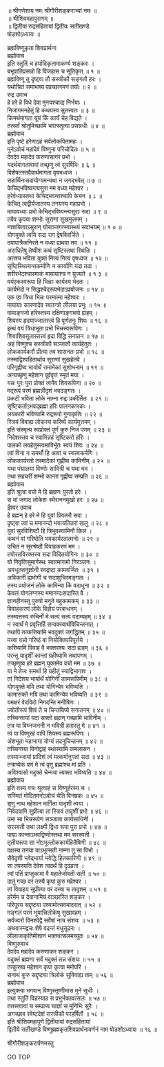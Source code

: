 
  
॥ श्रीगणेशाय नमः श्रीगौरीशङ्कराभ्यां नमः ॥  
॥ श्रीशिवमहापुराणम् ॥  
॥ द्वितीया रुद्रसंहितायां द्वितीयः सतीखण्डे  
षोडशोऽध्यायः ॥  
  
ब्रह्मविष्णुकृता शिवप्रार्थना  
ब्रह्मोवाच  
इति स्तुतिं च हर्यादिकृतामाकर्ण्य शङ्‌करः ।  
बभूवातिप्रसन्नो हि विजहास च सूतिकृत् ॥ १ ॥  
ब्रह्मविष्णू तु दृष्ट्वा तौ सस्त्रीकौ सङ्‌गतौ हरः ।  
यथोचितं समाभाष्य पप्रच्छागमनं तयोः ॥ २ ॥  
रुद्र उवाच  
हे हरे हे विधे देवा मुनयश्चाद्य निर्भयाः ।  
निजागमनहेतुं हि कथयस्व सुतत्त्वतः ॥ ३ ॥  
किमर्थमागता यूयं किं कार्यं चेह विद्यते ।  
तत्सर्वं श्रोतुमिच्छामि भवत्स्तुत्या प्रसन्नधीः ॥ ४ ॥  
ब्रह्मोवाच  
इति पृष्टे हरेणाऽहं सर्वलोकपितामहः ।  
मुनेऽवोचं महादेवं विष्णुना परिचोदितः ॥ ५ ॥  
देवदेव महादेव करुणासागर प्रभो ।  
यदर्थमागतावावां तच्छृणु त्वं सुरर्षिभिः ॥ ६ ॥  
विशेषतस्तवैवार्थमागता वृषभध्वज ।  
सहार्थिनःसदायोग्यमन्यथा न जगद्‌भवेत् ॥ ७ ॥  
केचिद्‌भविष्यन्त्यसुरा मम वध्या महेश्वर ।  
हरेर्वध्यास्तथा केचिद्‌भवन्तश्चापि केचन ॥ ८ ॥  
केचित् त्वद्वीर्यजातस्य तनयस्य महाप्रभो ।  
मायावध्याः प्रभो केचिद्‌भविष्यन्त्यसुराः सदा ॥ ९ ॥  
तवैव कृपया शम्भोः सुराणां सुखमुत्तमम् ।  
नाशयित्वाऽसुरान् घोराञ्जगत्स्वास्थ्यं सदाभयम् ॥ १ ० ॥  
योगयुक्ते त्वयि सदा राग द्वेषविवर्जिते ।  
दयापात्रैकनिरते न वध्या ह्यथवा तव ॥ ११ ॥  
अराधितेषु तेष्वीश कथं सृष्टिस्तथा स्थितिः ।  
अतश्च भविता युक्तं नित्यं नित्यं वृषध्वज ॥ १२ ॥  
सृष्टिस्थित्यन्तकर्माणि न कार्याणि यदा तदा ।  
शरीरभेदश्चास्माकं मायायाश्च न युज्यते ॥ १ ३ ॥  
वयंएकस्वरूपा हि भिन्नाः कार्यस्य भेदतः ।  
कार्यभेदो न सिद्धश्चेद्‌रूपभेदाऽप्रयोजनः ॥ १४ ॥  
एक एव त्रिधा भिन्नः परमात्मा महेश्वरः ।  
मायायाः कारणादेव स्वतन्त्रो लीलया प्रभुः ॥ १५ ॥  
वामाङ्‌गजो हरिस्तस्य दक्षिणाङ्‌गभवो ह्यहम् ।  
शिवस्य हृदयाज्जातस्त्वं हि पूर्णतनुः शिवः ॥ १६ ॥  
इत्थं वयं त्रिधाभूता प्रभो भिन्नस्वरूपिणः ।  
शिवाशिवसुतास्तत्त्वं हृदा विद्धि सनातन ॥ १७ ॥  
अहं विष्णुश्च सस्त्रीकौ सञ्जातौ कार्यहेतुतः ।  
लोककार्यकरौ प्रीत्या तव शासनतः प्रभो ॥ १८ ॥  
तस्माद्विश्वहितार्थाय सुराणां सुखहेतवे ।  
परिगृह्णीष्व भार्यार्थे रामामेकां सुशोभनाम् ॥ १९ ॥  
अन्यच्छृणु महेशान पूर्ववृत्तं स्मृतं मया ।  
यन्नः पुरः पुरा प्रोक्तं त्वयैव शिवरूपिणा ॥ २० ॥  
मद्‌रूपं परमं ब्रह्मन्नीदृशं भवदङ्‌गतः ।  
प्रकटी भविता लोके नाम्ना रुद्रः प्रकीर्तितः ॥ २१ ॥  
सृष्टिकर्ताऽभवद्‌ब्रह्मा हरिः पालनकारकः ।  
लयकारी भविष्यामि रुद्ररूपो गुणाकृतिः ॥ २२ ॥  
स्त्रियं विवाह्य लोकस्य करिष्ये कार्यमुत्तमम् ।  
इति संस्मृत्य स्वप्रोक्तं पूर्णं कुरु निजं पणम् ॥ २३ ॥  
निदेशस्तव च स्वामिन्नहं सृष्टिकरो हरिः ।  
पालको लयहेतुस्त्वमाविर्भूतः स्वयं शिवः ॥ २४ ॥  
त्वां विना न समर्थौ हि आवां च स्वस्वकर्मणि ।  
लोककार्यरतो तस्मादेकां गृह्णीष्व कामिनीम् ॥ २५ ॥  
यथा पद्मालया विष्णोः सावित्री च यथा मम ।  
तथा सहचरीं शम्भो कान्तां गृह्णीष्व सम्प्रति ॥ २६ ॥  
ब्रह्मोवाच  
इति श्रुत्वा वचो मे हि ब्रह्मणः पुरतो हरेः ।  
स मां जगाद लोकेशः स्मेराननमुखो हरः ॥ २७ ॥  
ईश्वर उवाच  
हे ब्रह्मन् हे हरे मे हि युवां प्रियतरौ सदा ।  
दृष्ट्वा त्वां च ममानन्दो भवत्यतितरां खलु ॥ २८ ॥  
युवां सुरविशिष्टौ हि त्रिभुवस्वामिनौ किल ।  
कथनं वां गरिष्ठेति भवकार्यरतात्मनोः ॥ २९ ॥  
उचितं न सुरश्रेष्ठौ विवाहकरणं मम ।  
तपोरतविरक्तस्य सदा विदितयोगिनः ॥ ३० ॥  
यो निवृत्तिसुमार्गस्थः स्वात्मारामो निरञ्जनः ।  
अवधूततनुर्ज्ञानी स्वद्रष्टा कामवर्जितः ॥ ३१ ॥  
अविकारी ह्यभोगी च सदाशुचिरमङ्‌गलः ।  
तस्य प्रयोजनं लोके कामिन्या किं वदाधुना ॥ ३२ ॥  
केवलं योगलग्नस्य ममानन्दःसदास्ति वै ।  
ज्ञानहीनस्तु पुरुषो मनुते बहुकामकम् ॥ ३३ ॥  
विवाहकरणं लोके विज्ञेयं परबन्धनम् ।  
तस्मात्तस्य रुचिर्नो मे सत्यं सत्यं वदाम्यहम् ॥ ३४ ॥  
न स्वार्थं मे प्रवृत्तिर्हि सम्यक्स्वार्थविचिन्तनात् ।  
तथापि तत्करिष्यामि भवदुक्तं जगद्धितम् ॥ ३५ ॥  
मत्त्वा वचो गरिष्ठं वा नियोक्तिपरिपूर्त्तये ।  
करिष्यामि विवाहं वै भक्तवश्यः सदा ह्यहम् ॥ ३६ ॥  
परन्तु यादृशीं कान्तां ग्रहीष्यामि तथापणम् ।  
तच्छृणुष्व हरे ब्रह्मन् युक्तमेव वचो मम ॥ ३७ ॥  
या मे तेजः समर्था हि ग्रहीतुं स्याद्विभागशः ।  
तां निदेशय भार्यार्थे योगिनीं कामरूपिणीम् ॥ ३८ ॥  
योगयुक्ते मयि तथा योगिन्येव भविष्यति ।  
कामासक्ते मयि तथा कामिन्येव भविष्यति ॥ ३९ ॥  
यमक्षरं वेदविदो निगदन्ति मनीषिणः ।  
ज्योतीरूपं शिवं ते च चिन्तयिष्ये सनातनम् ॥ ४० ॥  
तच्चिन्तायां यदा सक्तो ब्रह्मन् गच्छामि भाविनीम् ।  
तत्र या विघ्नजननी न भवित्री हतास्तु मे ॥ ४१ ॥  
त्वं वा विष्णुरहं वापि शिवस्य ब्रह्मरूपिणः ।  
अंशभूता महाभागा योग्यं तदनुचिन्तनम् ॥ ४२ ॥  
तच्चिन्तया विनोद्वाहं स्थास्यामि कमलासन ।  
तस्माज्जायां प्रादिशं त्वं मत्कर्मानुगतां सदा ॥ ४३ ॥  
तत्राप्येकं पणं मे त्वं वृणु ब्रह्मांश्च मां प्रति ।  
अविश्वासो मदुक्ते चेन्मया त्यक्ता भविष्यति ॥ ४४ ॥  
ब्रह्मोवाच  
इति तस्य वचः श्रुत्वाहं स विष्णुर्हरस्य च ।  
सस्मितं मोदितमनोऽवोचं चेति विनम्रकः ॥ ४५ ॥  
शृणु नाथ महेशान मार्गिता यादृशी त्वया ।  
निवेदयामि सुप्रीत्या तां स्त्रियं तादृशीं प्रभो ॥ ४६ ॥  
उमा सा भिन्नरूपेण सञ्जाता कार्यसाधिनी ।  
सरस्वती तथा लक्ष्मी द्विधा रूपा पुरा प्रभो ॥ ४७ ॥  
पाद्मा कान्ताऽभवद्विष्णोस्तथा मम सरस्वती ।  
तृतीयरूपा सा नोऽभूल्लोककार्यहितैषिणी ॥ ४८ ॥  
दक्षस्य तनया याऽभूत्सती नाम्ना तु सा विभो ।  
सैवेदृशी भवेद्‌भार्या भवेद्धि हितकारिणी ॥ ४९ ॥  
सा तपस्यति देवेश त्वदर्थं हि दृढव्रता ।  
त्वां पतिं प्राप्तुकामा वै महातेजोवती सती ॥ ५० ॥  
दातुं गच्छ वरं तस्यै कृपां कुरु महेश्वर ।  
तां विवाहय सुप्रीत्या वरं दत्त्वा च तादृशम् ॥ ५१ ॥  
हरेर्मम च देवानामियं वाञ्छास्ति शङ्‌कर ।  
परिपूरय सद्दृष्ट्या पश्यामोत्सवमादरात् ॥ ५२ ॥  
मङ्‌गलं परमं भूयात्त्रिलोकेषु सुखावहम् ।  
सर्वज्वरो विनश्येद्वै सर्वेषां नात्र संशयः ॥ ५३ ॥  
अथवास्मद्वचः शेषे वदन्तं मधुसूदनः ।  
लीलाजाकृतिमीशानं भक्तवत्सलमच्युतः ॥ ५४ ॥  
विष्णुरुवाच  
देवदेव महादेव करुणाकर शङ्‌कर ।  
यदुक्तं ब्रह्मणा सर्वं मदुक्तं तन्न संशयः ॥ ५५ ॥  
तत्कुरुष्व महेशान कृपां कृत्वा ममोपरि ।  
सनाथं कुरु सद्दृष्ट्या त्रिलोकं सुविवाह्य ताम् ॥ ५६ ॥  
ब्रह्मोवाच  
इत्युक्त्वा भगवान् विष्णुस्तूष्णीमास मुने सुधीः ।  
तथा स्तुतिं विहस्याह स प्रभुर्भक्तवत्सलः ॥ ५७ ॥  
ततस्त्वावां च सम्प्राप्य चाज्ञां स मुनिभिः सुरैः ।  
अगच्छाव स्वेष्टदेशं सस्त्रीकौ परहर्षितौ ॥ ५८ ॥  
इति श्रीशिवमहापुणे द्वितीयायां रुद्रसंहितायां  
द्वितीये सतीखण्डे विष्णुब्रह्मकृतशिवप्रार्थनावर्णनं नाम षोडशोऽध्यायः ॥ १६ ॥  
  
  
श्रीगौरीशङ्करार्पणमस्तु  
  
GO TOP
